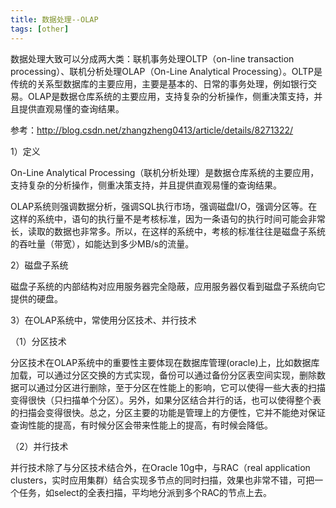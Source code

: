 ```yaml
---
title: 数据处理--OLAP
tags: [other]
---
```


数据处理大致可以分成两大类：联机事务处理OLTP（on-line transaction processing）、联机分析处理OLAP（On-Line Analytical Processing）。OLTP是传统的关系型数据库的主要应用，主要是基本的、日常的事务处理，例如银行交易。OLAP是数据仓库系统的主要应用，支持复杂的分析操作，侧重决策支持，并且提供直观易懂的查询结果。

参考：http://blog.csdn.net/zhangzheng0413/article/details/8271322/

1）定义

On-Line Analytical Processing（联机分析处理）是数据仓库系统的主要应用，支持复杂的分析操作，侧重决策支持，并且提供直观易懂的查询结果。 

OLAP系统则强调数据分析，强调SQL执行市场，强调磁盘I/O，强调分区等。在这样的系统中，语句的执行量不是考核标准，因为一条语句的执行时间可能会非常长，读取的数据也非常多。所以，在这样的系统中，考核的标准往往是磁盘子系统的吞吐量（带宽），如能达到多少MB/s的流量。

2）磁盘子系统

磁盘子系统的内部结构对应用服务器完全隐蔽，应用服务器仅看到磁盘子系统向它提供的硬盘。

3）在OLAP系统中，常使用分区技术、并行技术

（1）分区技术

分区技术在OLAP系统中的重要性主要体现在数据库管理(oracle)上，比如数据库加载，可以通过分区交换的方式实现，备份可以通过备份分区表空间实现，删除数据可以通过分区进行删除，至于分区在性能上的影响，它可以使得一些大表的扫描变得很快（只扫描单个分区）。另外，如果分区结合并行的话，也可以使得整个表的扫描会变得很快。总之，分区主要的功能是管理上的方便性，它并不能绝对保证查询性能的提高，有时候分区会带来性能上的提高，有时候会降低。

（2）并行技术

并行技术除了与分区技术结合外，在Oracle 10g中，与RAC（real application clusters，实时应用集群）结合实现多节点的同时扫描，效果也非常不错，可把一个任务，如select的全表扫描，平均地分派到多个RAC的节点上去。